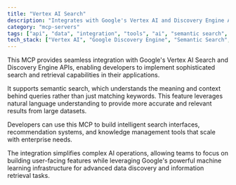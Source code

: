 ```yaml
---
title: "Vertex AI Search"
description: "Integrates with Google's Vertex AI and Discovery Engine APIs for advanced semantic search and natural language understanding on large datasets."
category: "mcp-servers"
tags: ["api", "data", "integration", "tools", "ai", "semantic search", "natural language understanding", "machine learning"]
tech_stack: ["Vertex AI", "Google Discovery Engine", "Semantic Search", "Natural Language Processing", "Large Language Models", "Machine Learning Infrastructure"]
---
```


This MCP provides seamless integration with Google's Vertex AI Search and Discovery Engine APIs, enabling developers to implement sophisticated search and retrieval capabilities in their applications. 

It supports semantic search, which understands the meaning and context behind queries rather than just matching keywords. This feature leverages natural language understanding to provide more accurate and relevant results from large datasets.

Developers can use this MCP to build intelligent search interfaces, recommendation systems, and knowledge management tools that scale with enterprise needs. 

The integration simplifies complex AI operations, allowing teams to focus on building user-facing features while leveraging Google's powerful machine learning infrastructure for advanced data discovery and information retrieval tasks.
